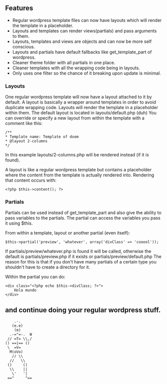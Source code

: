 Features
--------
* Regular wordpress template files can now have layouts which will render the template in a placeholder.
* Layouts and templates can render views(partials) and pass arguments to them.
* Layouts, templates and views are objects and can now be more self conscious.
* Layouts and partials have default fallbacks like get_template_part of wordpress.
* Cleaner theme folder with all partials in one place.
* Cleaner templates with all the wrapping code being in layouts.
* Only uses one filter so the chance of it breaking upon update is minimal.

### Layouts
One regular wordpress template will now have a layout attached to it by default.
A layout is basically a wrapper around templates in order to avoid duplicate wrapping code.
Layouts will render the template in a placeholder within them.
The default layout is located in layouts/default.php (duh)
You can override or specify a new layout from within the template with a comment like this:

    /**
    * Template name: Template of doom
    * @layout 2-columns
    */
In this example layouts/2-columns.php will be rendered instead (if it is found).

A layout is like a regular wordpress template but contains a placeholder where the content
from the template is actually rendered into. Rendering that content occurs with:

    <?php $this->content(); ?>


### Partials
Partials can be used instead of get_template_part and also give the ability
to pass variables to the partials. The partial can access the variables you pass it using $this.

From within a template, layout or another partial (even itself):

    $this->partial('preview', 'whatever', array('divClass' => 'cooool'));


If partials/preview/whatever.php is found it will be called,
otherwise the default is partials/preview.php if it exists or partials/preview/default.php
The reason for this is that if you don't have many partials of a certain type you shouldn't
have to create a directory for it.

Within the partial you can do:

    <div class="<?php echo $this->divClass; ?>">
        Hola mundo
    </div>
    
and continue doing your regular wordpress stuff.
--------
        .-.
       (e.e)
        (m)
      .-="=-.  W
     // =T= \\,/
    () ==|== ()
     \  =V=
      M(oVo)
       // \\
      //   \\
     ()     ()
      \\    ||
       \'   '|
     =="     "==